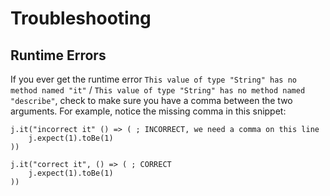 # Troubleshooting

## Runtime Errors

If you ever get the runtime error `This value of type "String" has no method named "it"` / `This value of type "String" has no method named "describe"`, check to make sure you have a comma between the two arguments. For example, notice the missing comma in this snippet:

```AutoHotkey
j.it("incorrect it" () => ( ; INCORRECT, we need a comma on this line
    j.expect(1).toBe(1)
))

j.it("correct it", () => ( ; CORRECT
    j.expect(1).toBe(1)
))
```
